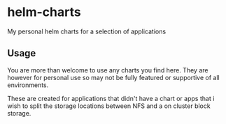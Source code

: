 # helm-charts
My personal helm charts for a selection of applications

## Usage
You are more than welcome to use any charts you find here. They are however for personal use so may not be fully featured or supportive of all environments.

These are created for applications that didn't have a chart or apps that i wish to split the storage locations between NFS and a on cluster block storage. 
